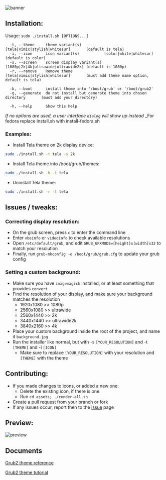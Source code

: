 ![banner](banner.png?raw=true)

## Installation:

Usage:  `sudo ./install.sh [OPTIONS...]`

```
  -t, --theme     theme variant(s)          [tela|vimix|stylish|whitesur]       (default is tela)
  -i, --icon      icon variant(s)           [color|white|whitesur]              (default is color)
  -s, --screen    screen display variant(s) [1080p|2k|4k|ultrawide|ultrawide2k] (default is 1080p)
  -r, --remove    Remove theme              [tela|vimix|stylish|whitesur]       (must add theme name option, default is tela)

  -b, --boot      install theme into '/boot/grub' or '/boot/grub2'
  -g, --generate  do not install but generate theme into chosen directory       (must add your directory)

  -h, --help      Show this help
```

_If no options are used, a user interface `dialog` will show up instead_
_For fedora replace install.sh with install-fedora.sh
### Examples:
 - Install Tela theme on 2k display device:

```sh
sudo ./install.sh -t tela -s 2k
```

 - Install Tela theme into /boot/grub/themes:

```sh
sudo ./install.sh -b -t tela
```

 - Uninstall Tela theme:

```sh
sudo ./install.sh -r -t tela
```

## Issues / tweaks:

### Correcting display resolution:

 - On the grub screen, press `c` to enter the command line
 - Enter `vbeinfo` or `videoinfo` to check available resolutions
 - Open `/etc/default/grub`, and edit `GRUB_GFXMODE=[height]x[width]x32` to match your resolution
 - Finally, run `grub-mkconfig -o /boot/grub/grub.cfg` to update your grub config

### Setting a custom background:

 - Make sure you have `imagemagick` installed, or at least something that provides `convert`
 - Find the resolution of your display, and make sure your background matches the resolution
   - 1920x1080 >> 1080p
   - 2560x1080 >> ultrawide
   - 2560x1440 >> 2k
   - 3440x1440 >> ultrawide2k
   - 3840x2160 >> 4k
 - Place your custom background inside the root of the project, and name it `background.jpg`
 - Run the installer like normal, but with -s `[YOUR_RESOLUTION]` and -t `[THEME]` and -i `[ICON]`
   - Make sure to replace `[YOUR_RESOLUTION]` with your resolution and `[THEME]` with the theme

## Contributing:
 - If you made changes to icons, or added a new one:
   - Delete the existing icon, if there is one
   - Run `cd assets; ./render-all.sh`
 - Create a pull request from your branch or fork
 - If any issues occur, report then to the [issue](https://github.com/vinceliuice/grub2-themes/issues) page

## Preview:
![preview](preview.png?raw=true)

## Documents

[Grub2 theme reference](http://wiki.rosalab.ru/en/index.php/Grub2_theme_/_reference)

[Grub2 theme tutorial](http://wiki.rosalab.ru/en/index.php/Grub2_theme_tutorial)

